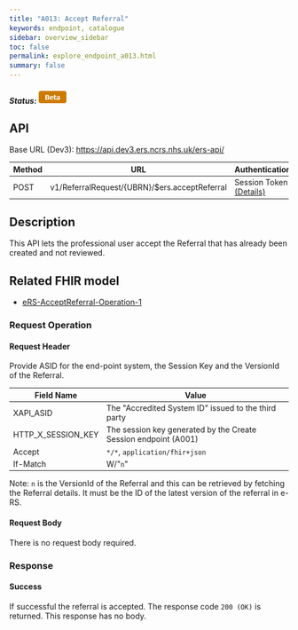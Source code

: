 ```yaml
---
title: "A013: Accept Referral"
keywords: endpoint, catalogue
sidebar: overview_sidebar
toc: false
permalink: explore_endpoint_a013.html
summary: false
---
```


##### Status: ![Beta](images/icons/api_beta.png)

## API

Base URL (Dev3): https://api.dev3.ers.ncrs.nhs.uk/ers-api/

| Method       | URL                                           | Authentication   |
| -------------| -----------------------------------------     | ---------------- |
| POST         | v1/ReferralRequest/{UBRN}/$ers.acceptReferral | Session Token [(Details)](develop_business_flow_bf001.html) |

## Description
This API lets the professional user accept the Referral that has already been created and not reviewed.

## Related FHIR model
- [eRS-AcceptReferral-Operation-1](https://fhir.nhs.uk/STU3/OperationDefinition/eRS-AcceptReferral-Operation-1)

### Request Operation
#### Request Header
Provide ASID for the end-point system, the Session Key and the VersionId of the Referral.

| Field Name | Value |
| ---------- | ----- |
| XAPI_ASID | The "Accredited System ID" issued to the third party |
| HTTP_X_SESSION_KEY | The session key generated by the Create Session endpoint (A001)  |
| Accept | `*/*`, `application/fhir+json` |
| If-Match | W/"`n`" |

Note: `n` is the VersionId of the Referral and this can be retrieved by fetching the Referral details. It must be the ID of the latest version of the referral in e-RS.

#### Request Body
There is no request body required.

### Response

#### Success
If successful the referral is accepted. The response code `200 (OK)` is returned. This response has no body.

